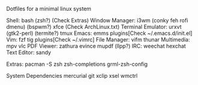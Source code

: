 Dotfiles for a minimal linux system

Shell: bash (zsh?) (Check Extras)
Window Manager: i3wm (conky feh rofi dmenu) (bspwm?) xfce (Check ArchLinux.txt)
Terminal Emulator: urxvt (gtk2-perl)  (termite?) tmux
Emacs: emms plugins[Check ~/.emacs.d/init.el]
Vim: fzf tig plugins[Check ~/.vimrc]
File Manager: vifm thunar
Multimedia: mpv vlc
PDF Viewer: zathura evince mupdf (llpp?)
IRC: weechat hexchat
Text Editor: sandy

Extras:
pacman -S zsh zsh-completions grml-zsh-config

System Dependencies
mercurial git xclip xsel wmctrl
